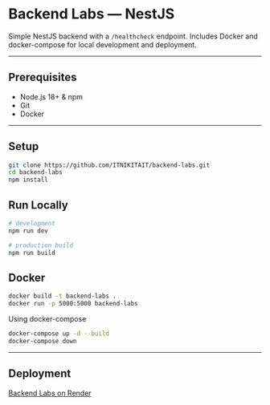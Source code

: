 # Backend Labs — NestJS

Simple NestJS backend with a `/healthcheck` endpoint. Includes Docker and docker-compose for local development and deployment.

---

## Prerequisites

- Node.js 18+ & npm
- Git
- Docker

---

## Setup

```bash
git clone https://github.com/ITNIKITAIT/backend-labs.git
cd backend-labs
npm install
```

## Run Locally

```bash
# development
npm run dev

# production build
npm run build
```

## Docker

```bash
docker build -t backend-labs .
docker run -p 5000:5000 backend-labs
```

Using docker-compose

```bash
docker-compose up -d --build
docker-compose down
```

---

## Deployment

[Backend Labs on Render](https://backend-lab-1-hhc4.onrender.com)
